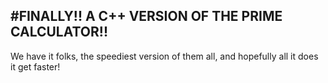 #FINALLY!! A C++ VERSION OF THE PRIME CALCULATOR!!
--
We have it folks, the speediest version of them all, and hopefully all it does it get faster!
